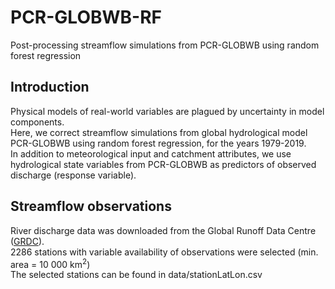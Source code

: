 # PCR-GLOBWB-RF
Post-processing streamflow simulations from PCR-GLOBWB using random forest regression

## Introduction
Physical models of real-world variables are plagued by uncertainty in model components. \
Here, we correct streamflow simulations from global hydrological model PCR-GLOBWB using random forest regression, for the years 1979-2019. \
In addition to meteorological input and catchment attributes, we use hydrological state variables from PCR-GLOBWB as predictors of observed discharge (response variable).

## Streamflow observations
River discharge data was downloaded from the Global Runoff Data Centre ([GRDC](https://www.bafg.de/GRDC)). \
2286 stations with variable availability of observations were selected (min. area = 10 000 km<sup>2</sup>) \
The selected stations can be found in data/stationLatLon.csv 
